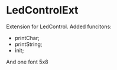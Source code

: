 # LedControlExt
Extension for LedControl.
Added funcitons:
- printChar;
- printString;
- init;

And one font 5x8
